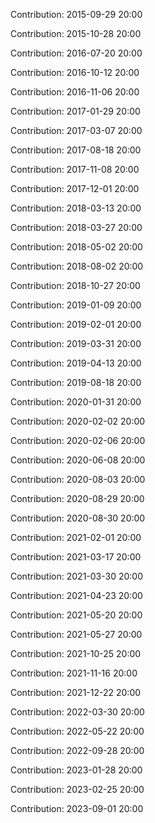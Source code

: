 Contribution: 2015-09-29 20:00

Contribution: 2015-10-28 20:00

Contribution: 2016-07-20 20:00

Contribution: 2016-10-12 20:00

Contribution: 2016-11-06 20:00

Contribution: 2017-01-29 20:00

Contribution: 2017-03-07 20:00

Contribution: 2017-08-18 20:00

Contribution: 2017-11-08 20:00

Contribution: 2017-12-01 20:00

Contribution: 2018-03-13 20:00

Contribution: 2018-03-27 20:00

Contribution: 2018-05-02 20:00

Contribution: 2018-08-02 20:00

Contribution: 2018-10-27 20:00

Contribution: 2019-01-09 20:00

Contribution: 2019-02-01 20:00

Contribution: 2019-03-31 20:00

Contribution: 2019-04-13 20:00

Contribution: 2019-08-18 20:00

Contribution: 2020-01-31 20:00

Contribution: 2020-02-02 20:00

Contribution: 2020-02-06 20:00

Contribution: 2020-06-08 20:00

Contribution: 2020-08-03 20:00

Contribution: 2020-08-29 20:00

Contribution: 2020-08-30 20:00

Contribution: 2021-02-01 20:00

Contribution: 2021-03-17 20:00

Contribution: 2021-03-30 20:00

Contribution: 2021-04-23 20:00

Contribution: 2021-05-20 20:00

Contribution: 2021-05-27 20:00

Contribution: 2021-10-25 20:00

Contribution: 2021-11-16 20:00

Contribution: 2021-12-22 20:00

Contribution: 2022-03-30 20:00

Contribution: 2022-05-22 20:00

Contribution: 2022-09-28 20:00

Contribution: 2023-01-28 20:00

Contribution: 2023-02-25 20:00

Contribution: 2023-09-01 20:00

